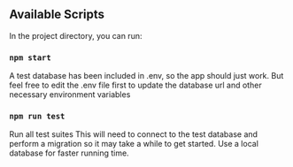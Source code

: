 
## Available Scripts

In the project directory, you can run:

### `npm start`
A test database has been included in .env, so the app should just work. But feel free to edit the .env file first to update the database url and other necessary environment variables


### `npm run test`

Run all test suites
This will need to connect to the test database and perform a migration so it may take a while to get started. Use a local database for faster running time.
